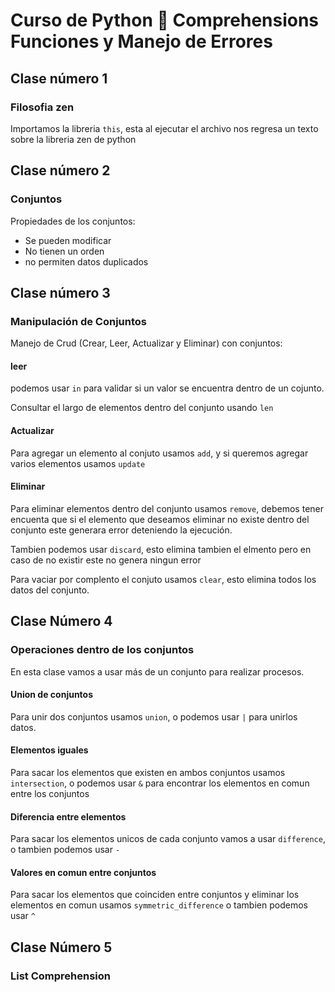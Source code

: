 # Curso de Python 🐍 Comprehensions Funciones y Manejo de Errores

## Clase número 1

### Filosofia zen

Importamos la libreria `this`, esta al ejecutar el archivo nos regresa un texto sobre la libreria zen de python

## Clase número 2

### Conjuntos

Propiedades de los conjuntos:
- Se pueden modificar
- No tienen un orden
- no permiten datos duplicados

## Clase número 3

### Manipulación de Conjuntos

Manejo de Crud (Crear, Leer, Actualizar y Eliminar) con conjuntos:

#### leer
podemos usar `in` para validar si un valor se encuentra dentro de un cojunto.

Consultar el largo de elementos dentro del conjunto usando `len`

#### Actualizar
Para agregar un elemento al conjuto usamos `add`, y si queremos agregar varios elementos usamos `update`

#### Eliminar

Para eliminar elementos dentro del conjunto usamos `remove`, debemos tener encuenta que si el elemento que deseamos eliminar no existe dentro del conjunto este generara error deteniendo la ejecución.

Tambien podemos usar `discard`, esto elimina tambien el elmento pero en caso de no existir este no genera ningun error 

Para vaciar por complento el conjuto usamos `clear`, esto elimina todos los datos del conjunto.

## Clase Número 4

### Operaciones dentro de los conjuntos

En esta clase vamos a usar más de un conjunto para realizar procesos.

#### Union de conjuntos
Para unir dos conjuntos usamos `union`, o podemos usar `|` para unirlos datos.

#### Elementos iguales
Para sacar los elementos que existen en ambos conjuntos usamos `intersection`, o podemos usar `&` para encontrar los elementos en comun entre los conjuntos

#### Diferencia entre elementos

Para sacar los elementos unicos de cada conjunto vamos a usar `difference`, o tambien podemos usar `-`

#### Valores en comun entre conjuntos 

Para sacar los elementos que coinciden entre conjuntos y eliminar los elementos en comun usamos `symmetric_difference` o tambien podemos usar `^`

## Clase Número 5

### List Comprehension



